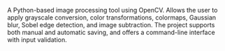 A Python-based image processing tool using OpenCV. Allows the user to apply grayscale conversion, 
color transformations, colormaps, Gaussian blur, Sobel edge detection, and image subtraction.
The project supports both manual and automatic saving, and offers a command-line interface with input validation.
